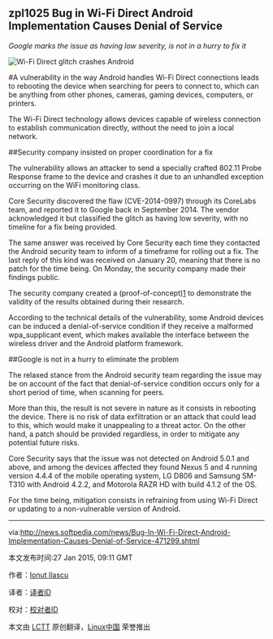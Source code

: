 zpl1025
Bug in Wi-Fi Direct Android Implementation Causes Denial of Service
----
*Google marks the issue as having low severity, is not in a hurry to fix it*

![Wi-Fi Direct glitch crashes Android](http://i1-news.softpedia-static.com/images/news2/Bug-In-Wi-Fi-Direct-Android-Implementation-Causes-Denial-of-Service-471299-2.jpg)

#A vulnerability in the way Android handles Wi-Fi Direct connections leads to rebooting the device when searching for peers to connect to, which can be anything from other phones, cameras, gaming devices, computers, or printers.

The Wi-Fi Direct technology allows devices capable of wireless connection to establish communication directly, without the need to join a local network.

##Security company insisted on proper coordination for a fix

The vulnerability allows an attacker to send a specially crafted 802.11 Probe Response frame to the device and crashes it due to an unhandled exception occurring on the WiFi monitoring class.

Core Security discovered the flaw (CVE-2014-0997) through its CoreLabs team, and reported it to Google back in September 2014. The vendor acknowledged it but classified the glitch as having low severity, with no timeline for a fix being provided.

The same answer was received by Core Security each time they contacted the Android security team to inform of a timeframe for rolling out a fix. The last reply of this kind was received on January 20, meaning that there is no patch for the time being. On Monday, the security company made their findings public.

The security company created a (proof-of-concept)[1] to demonstrate the validity of the results obtained during their research.

According to the technical details of the vulnerability, some Android devices can be induced a denial-of-service condition if they receive a malformed wpa_supplicant event, which makes available the interface between the wireless driver and the Android platform framework.

##Google is not in a hurry to eliminate the problem

The relaxed stance from the Android security team regarding the issue may be on account of the fact that denial-of-service condition occurs only for a short period of time, when scanning for peers.

More than this, the result is not severe in nature as it consists in rebooting the device. There is no risk of data exfiltration or an attack that could lead to this, which would make it unappealing to a threat actor. On the other hand, a patch should be provided regardless, in order to mitigate any potential future risks.

Core Security says that the issue was not detected on Android 5.0.1 and above, and among the devices affected they found Nexus 5 and 4 running version 4.4.4 of the mobile operating system, LG D806 and Samsung SM-T310 with Android 4.2.2, and Motorola RAZR HD with build 4.1.2 of the OS.

For the time being, mitigation consists in refraining from using Wi-Fi Direct or updating to a non-vulnerable version of Android.


--------------------------------------------------------------------------------

via:http://news.softpedia.com/news/Bug-In-Wi-Fi-Direct-Android-Implementation-Causes-Denial-of-Service-471299.shtml

本文发布时间:27 Jan 2015, 09:11 GMT

作者：[Ionut Ilascu][a]

译者：[译者ID](https://github.com/译者ID)

校对：[校对者ID](https://github.com/校对者ID)

本文由 [LCTT](https://github.com/LCTT/TranslateProject) 原创翻译，[Linux中国](http://linux.cn/) 荣誉推出

[a]:http://news.softpedia.com/editors/browse/ionut-ilascu
[1]:http://www.coresecurity.com/advisories/android-wifi-direct-denial-service
